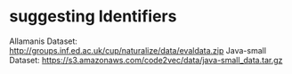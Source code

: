 suggesting Identifiers
==============================

Allamanis Dataset: http://groups.inf.ed.ac.uk/cup/naturalize/data/evaldata.zip
Java-small Dataset: https://s3.amazonaws.com/code2vec/data/java-small_data.tar.gz
